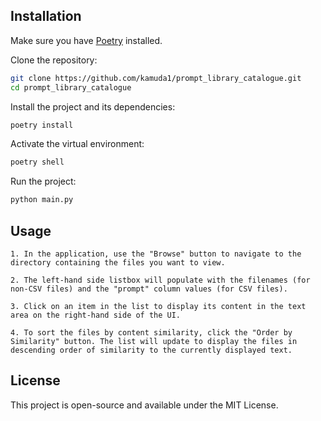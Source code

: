 ## Installation

Make sure you have [Poetry](https://python-poetry.org/docs/#installation) installed.

Clone the repository:

```bash
git clone https://github.com/kamuda1/prompt_library_catalogue.git
cd prompt_library_catalogue
```

Install the project and its dependencies:
```bash
poetry install
```

Activate the virtual environment:
```bash
poetry shell
```

Run the project:
```bash
python main.py
```

## Usage
    1. In the application, use the "Browse" button to navigate to the directory containing the files you want to view.

    2. The left-hand side listbox will populate with the filenames (for non-CSV files) and the "prompt" column values (for CSV files).

    3. Click on an item in the list to display its content in the text area on the right-hand side of the UI.

    4. To sort the files by content similarity, click the "Order by Similarity" button. The list will update to display the files in descending order of similarity to the currently displayed text.

## License

This project is open-source and available under the MIT License.